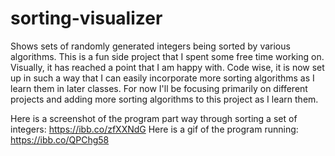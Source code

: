 # sorting-visualizer
Shows sets of randomly generated integers being sorted by various algorithms. This is a fun side project that I spent some free time working on. Visually, it has reached a point that I am happy with. Code wise, it is now set up in such a way that I can easily incorporate more sorting algorithms as I learn them in later classes. For now I'll be focusing primarily on different projects and adding more sorting algorithms to this project as I learn them. 

Here is a screenshot of the program part way through sorting a set of integers: https://ibb.co/zfXXNdG
Here is a gif of the program running: https://ibb.co/QPChg58
